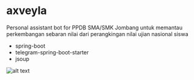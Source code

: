 # axveyla
Personal assistant bot for PPDB SMA/SMK Jombang untuk memantau perkembangan sebaran nilai dari perangkingan nilai ujian nasional siswa 

* spring-boot
* telegram-spring-boot-starter
* jsoup 

![alt text](https://user-images.githubusercontent.com/12380302/41848463-b03bdc28-78a7-11e8-8ca4-1dcc259451dc.gif)
